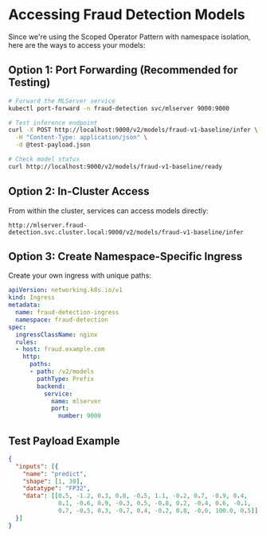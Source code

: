 # Accessing Fraud Detection Models

Since we're using the Scoped Operator Pattern with namespace isolation, here are the ways to access your models:

## Option 1: Port Forwarding (Recommended for Testing)

```bash
# Forward the MLServer service
kubectl port-forward -n fraud-detection svc/mlserver 9000:9000

# Test inference endpoint
curl -X POST http://localhost:9000/v2/models/fraud-v1-baseline/infer \
  -H "Content-Type: application/json" \
  -d @test-payload.json

# Check model status
curl http://localhost:9000/v2/models/fraud-v1-baseline/ready
```

## Option 2: In-Cluster Access

From within the cluster, services can access models directly:

```
http://mlserver.fraud-detection.svc.cluster.local:9000/v2/models/fraud-v1-baseline/infer
```

## Option 3: Create Namespace-Specific Ingress

Create your own ingress with unique paths:

```yaml
apiVersion: networking.k8s.io/v1
kind: Ingress
metadata:
  name: fraud-detection-ingress
  namespace: fraud-detection
spec:
  ingressClassName: nginx
  rules:
  - host: fraud.example.com
    http:
      paths:
      - path: /v2/models
        pathType: Prefix
        backend:
          service:
            name: mlserver
            port:
              number: 9000
```

## Test Payload Example

```json
{
  "inputs": [{
    "name": "predict",
    "shape": [1, 30],
    "datatype": "FP32",
    "data": [[0.5, -1.2, 0.3, 0.8, -0.5, 1.1, -0.2, 0.7, -0.9, 0.4,
              0.1, -0.6, 0.9, -0.3, 0.5, -0.8, 0.2, -0.4, 0.6, -0.1,
              0.7, -0.5, 0.3, -0.7, 0.4, -0.2, 0.8, -0.6, 100.0, 0.5]]
  }]
}
```
